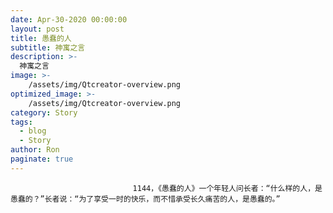 ```yaml
---
date: Apr-30-2020 00:00:00
layout: post
title: 愚蠢的人
subtitle: 神寓之言
description: >-
  神寓之言
image: >-
    /assets/img/Qtcreator-overview.png
optimized_image: >-
    /assets/img/Qtcreator-overview.png
category: Story
tags:
  - blog
  - Story
author: Ron
paginate: true
---
```


							　　1144，《愚蠢的人》一个年轻人问长者：“什么样的人，是愚蠢的？”长者说：“为了享受一时的快乐，而不惜承受长久痛苦的人，是愚蠢的。”
							
							
						